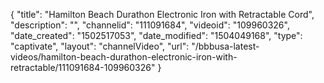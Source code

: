 {
    "title": "Hamilton Beach Durathon  Electronic Iron with Retractable Cord",
    "description": "",
    "channelid": "111091684",
    "videoid": "109960326",
    "date_created": "1502517053",
    "date_modified": "1504049168",
    "type": "captivate",
    "layout": "channelVideo",
    "url": "\/bbbusa-latest-videos\/hamilton-beach-durathon-electronic-iron-with-retractable\/111091684-109960326"
}